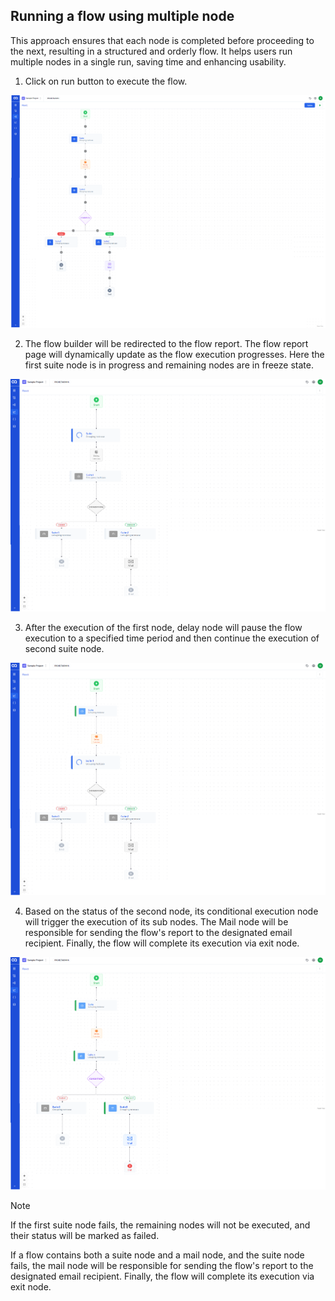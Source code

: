 ## Running a flow using multiple node

This approach ensures that each node is completed before proceeding to the next, resulting in a structured and orderly flow. It helps users run multiple nodes in a single run, saving time and enhancing usability.

1. Click on run button to execute the flow.

![sm1](./TestFlowImages/sm1.png)

2. The flow builder will be redirected to the flow report. The flow report page will dynamically update as the flow execution progresses. Here the first suite node is in progress and remaining nodes are in freeze state.

![sm2](./TestFlowImages/sm2.png)

3. After the execution of the first node, delay node will pause the flow execution to a specified time period and then continue the execution of second suite node.

![sm3](./TestFlowImages/sm3.png)

4. Based on the status of the second node, its conditional execution node will trigger the execution of its sub nodes. The Mail node will be responsible for sending the flow's report to the designated email recipient. Finally, the flow will complete its execution via exit node.

![sm4](./TestFlowImages/sm4.png)

> [!Note]
> If the first suite node fails, the remaining nodes will not be executed, and their status will be marked as failed.

If a flow contains both a suite node and a mail node, and the suite node fails, the mail node will be responsible for sending the flow's report to the designated email recipient. Finally, the flow will complete its execution via exit node.